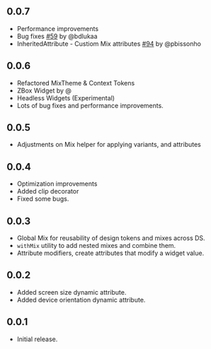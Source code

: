 ## 0.0.7

- Performance improvements
- Bug fixes [#59](https://github.com/leoafarias/mix/issues/59) by @bdlukaa
- InheritedAttribute - Custiom Mix attributes [#94](https://github.com/leoafarias/mix/pull/94) by @pbissonho


## 0.0.6

- Refactored MixTheme & Context Tokens
- ZBox Widget by @
- Headless Widgets (Experimental)
- Lots of bug fixes and performance improvements.

## 0.0.5

- Adjustments on Mix helper for applying variants, and attributes

## 0.0.4

- Optimization improvements
- Added clip decorator
- Fixed some bugs.

## 0.0.3

- Global Mix for reusability of design tokens and mixes across DS.
- `withMix` utility to add nested mixes and combine them.
- Attribute modifiers, create attributes that modify a widget value.

## 0.0.2

- Added screen size dynamic attribute.
- Added device orientation dynamic attribute.

## 0.0.1

- Initial release.
